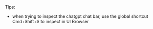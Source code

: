 Tips:

- when trying to inspect the chatgpt chat bar, use the global shortcut Cmd+Shift+S to inspect in UI Browser

